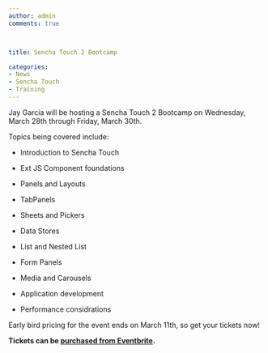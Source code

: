 ```yaml
---
author: admin
comments: true



title: Sencha Touch 2 Bootcamp

categories:
- News
- Sencha Touch
- Training
---
```


Jay Garcia will be hosting a Sencha Touch 2 Bootcamp on Wednesday, March 28th through Friday, March 30th.

Topics being covered include:



	
  * Introduction to Sencha Touch

	
  * Ext JS Component foundations

	
  * Panels and Layouts

	
  * TabPanels

	
  * Sheets and Pickers

	
  * Data Stores

	
  * List and Nested List

	
  * Form Panels

	
  * Media and Carousels

	
  * Application development

	
  * Performance considrations


Early bird pricing for the event ends on March 11th, so get your tickets now!

**Tickets can be [purchased from Eventbrite](http://senchatouch2.eventbrite.co.uk/?ebtv=C).**

